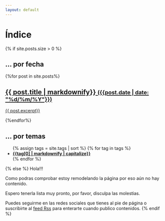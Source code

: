 ```yaml
---
layout: default
---
```

# Índice
{% if site.posts.size > 0 %}
<div class="flex-grid">
<section class="col">
  <h1>... por fecha</h1>
  {%for post in site.posts%}
    <a href="{{post.url}}" class="article">
    <article>
      <h2>{{ post.title | markdownify}} <small>({{post.date | date: "%d/%m/%Y"}})</small></h2>
      <p>{{ post.excerpt}}</p>
    </article>
    </a>
  {%endfor%}
</section>

<section class="col">
  <h1>... por temas</h1>
  <ul>
  {% assign tags = site.tags | sort %}
  {% for tag in tags %}
      <li><a href="/{{tag[0] | slugify | downcase }}"><strong>{{tag[0] | markdownify | capitalize}}</strong></a></li>
  {% endfor %}
  </ul>
</section>
</div>
{% else %}
  Hola!!!

  Como podras comprobar estoy remodelando la página por eso aún no hay contenido.

  Espero tenerla lista muy pronto, por favor, disculpa las molestias.

  Puedes seguirme en las redes sociales que tienes al pie de página o suscribirte al [feed Rss](/feed.xml) para enterarte cuando publico contenidos.
{% endif %}
